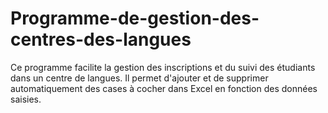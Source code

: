 # Programme-de-gestion-des-centres-des-langues
Ce programme facilite la gestion des inscriptions et du suivi des étudiants dans un centre de langues. Il permet d'ajouter et de supprimer automatiquement des cases à cocher dans Excel en fonction des données saisies.
